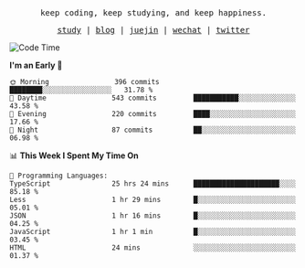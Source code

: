 <p align="center">
  <samp>
    <span>keep coding, keep studying, and keep happiness.</span>
  </samp>
</p>

<p align="center">
  <samp>
    <a href="https://github.com/ouduidui/fe-study">study</a> |
    <a href="https://deweyou.me">blog</a>  |
    <a href="https://juejin.cn/user/4309700183594366">juejin</a> |
    <a href="https://user-images.githubusercontent.com/54696834/165071004-6509e3f2-90c3-448c-9d92-3da42b0c2021.jpeg">wechat</a> |
    <a href="https://twitter.com/ouduidui">twitter</a>
  </samp>
</p>

<!--START_SECTION:waka-->
![Code Time](http://img.shields.io/badge/Code%20Time-4%2C719%20hrs%2052%20mins-blue)

**I'm an Early 🐤** 

```text
🌞 Morning                396 commits         ████████░░░░░░░░░░░░░░░░░   31.78 % 
🌆 Daytime                543 commits         ███████████░░░░░░░░░░░░░░   43.58 % 
🌃 Evening                220 commits         ████░░░░░░░░░░░░░░░░░░░░░   17.66 % 
🌙 Night                  87 commits          ██░░░░░░░░░░░░░░░░░░░░░░░   06.98 % 
```


📊 **This Week I Spent My Time On** 

```text
💬 Programming Languages: 
TypeScript               25 hrs 24 mins      █████████████████████░░░░   85.18 % 
Less                     1 hr 29 mins        █░░░░░░░░░░░░░░░░░░░░░░░░   05.01 % 
JSON                     1 hr 16 mins        █░░░░░░░░░░░░░░░░░░░░░░░░   04.25 % 
JavaScript               1 hr 1 min          █░░░░░░░░░░░░░░░░░░░░░░░░   03.45 % 
HTML                     24 mins             ░░░░░░░░░░░░░░░░░░░░░░░░░   01.37 % 
```


<!--END_SECTION:waka-->
